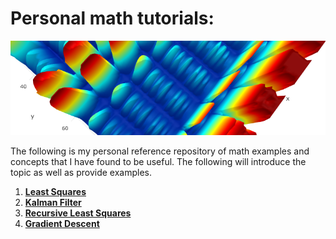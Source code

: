# Personal math tutorials:

<p align="center">
<img src ="Pages/Images/Misc/Banner.png">
</p>

The following is my personal reference repository of math examples and concepts that I have found to be useful. The following will introduce the topic as well as provide examples. 


1. [**Least Squares**](Pages/LeastSquares.md)
2. [**Kalman Filter**](Pages/KalmanFilter.md)
3. [**Recursive Least Squares**](Pages/RecursiveLeastSquares.md) 
4. [**Gradient Descent**](Pages/GradientDescent.md) 

